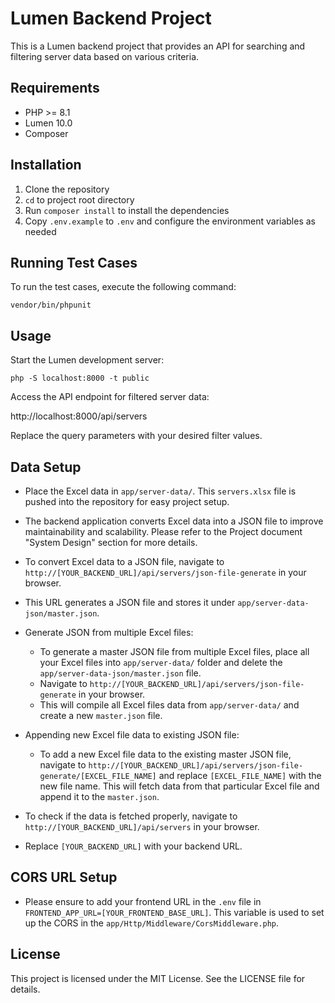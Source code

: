 # Lumen Backend Project

This is a Lumen backend project that provides an API for searching and filtering server data based on various criteria.


## Requirements

- PHP >= 8.1
- Lumen 10.0
- Composer


## Installation

1. Clone the repository
2. `cd` to project root directory   
3. Run `composer install` to install the dependencies
4. Copy `.env.example` to `.env` and configure the environment variables as needed

## Running Test Cases

To run the test cases, execute the following command:

`vendor/bin/phpunit`


## Usage

Start the Lumen development server:

`php -S localhost:8000 -t public`

Access the API endpoint for filtered server data:

http://localhost:8000/api/servers

Replace the query parameters with your desired filter values.


## Data Setup

- Place the Excel data in `app/server-data/`. This `servers.xlsx` file is pushed into the repository for easy project setup.

- The backend application converts Excel data into a JSON file to improve maintainability and scalability. Please refer to the Project document "System Design" section for more details.

- To convert Excel data to a JSON file, navigate to `http://[YOUR_BACKEND_URL]/api/servers/json-file-generate` in your browser.

- This URL generates a JSON file and stores it under `app/server-data-json/master.json`.

- Generate JSON from multiple Excel files:
  - To generate a master JSON file from multiple Excel files, place all your Excel files into `app/server-data/` folder and delete the `app/server-data-json/master.json` file.
  - Navigate to `http://[YOUR_BACKEND_URL]/api/servers/json-file-generate` in your browser. 
  - This will compile all Excel files data from `app/server-data/`  and create a new `master.json` file.

- Appending new Excel file data to existing JSON file:
  - To add a new Excel file data to the existing master JSON file, navigate to `http://[YOUR_BACKEND_URL]/api/servers/json-file-generate/[EXCEL_FILE_NAME]` and replace `[EXCEL_FILE_NAME]` with the new file name. This will fetch data from that particular Excel file and append it to the `master.json`.

- To check if the data is fetched properly, navigate to `http://[YOUR_BACKEND_URL]/api/servers` in your browser.

- Replace `[YOUR_BACKEND_URL]` with your backend URL.


## CORS URL Setup

- Please ensure to add your frontend URL in the `.env` file in `FRONTEND_APP_URL=[YOUR_FRONTEND_BASE_URL]`. This variable is used to set up the CORS in the `app/Http/Middleware/CorsMiddleware.php`.

## License

This project is licensed under the MIT License. See the LICENSE file for details.

